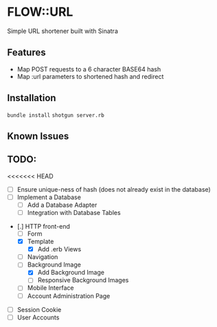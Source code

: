# FLOW::URL
Simple URL shortener built with Sinatra

## Features
* Map POST requests to a 6 character BASE64 hash
* Map :url parameters to shortened hash and redirect

## Installation
`bundle install`
`shotgun server.rb`

## Known Issues

## TODO:
<<<<<<< HEAD
* [ ] Ensure unique-ness of hash (does not already exist in the database)
* [ ] Implement a Database
  * [ ] Add a Database Adapter
  * [ ] Integration with Database Tables
* [.] HTTP front-end
  * [ ] Form
  * [X] Template
    * [X] Add .erb Views
  * [ ] Navigation
  * [ ] Background Image
    * [X] Add Background Image
    * [ ] Responsive Background Images
  * [ ] Mobile Interface
  * [ ] Account Administration Page
* [ ] Session Cookie
* [ ] User Accounts
